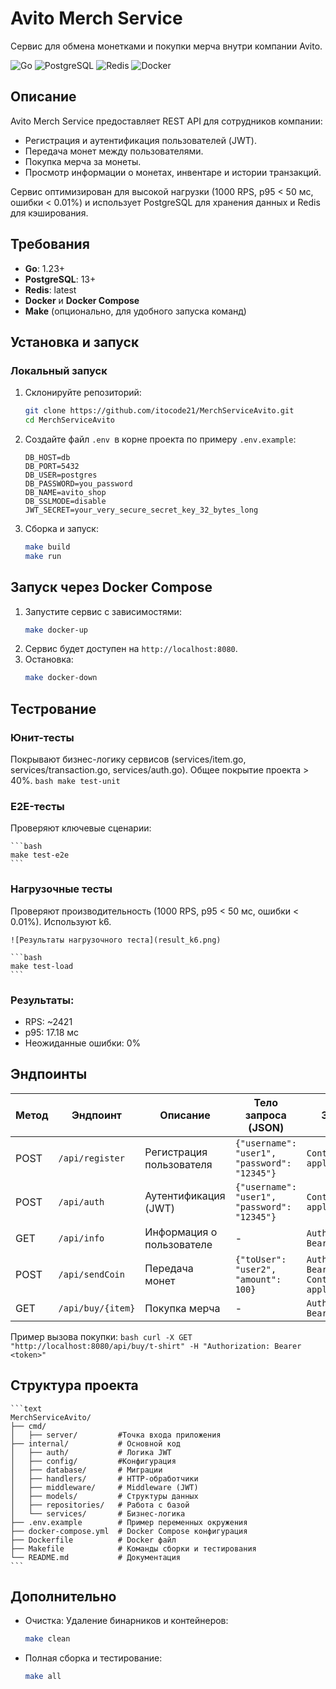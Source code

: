 # Avito Merch Service

Сервис для обмена монетками и покупки мерча внутри компании Avito.

![Go](https://img.shields.io/badge/Go-1.23+-00ADD8.svg)
![PostgreSQL](https://img.shields.io/badge/PostgreSQL-13+-336791.svg)
![Redis](https://img.shields.io/badge/Redis-latest-DC382D.svg)
![Docker](https://img.shields.io/badge/Docker-Compose-2496ED.svg)

## Описание

Avito Merch Service предоставляет REST API для сотрудников компании:
- Регистрация и аутентификация пользователей (JWT).
- Передача монет между пользователями.
- Покупка мерча за монеты.
- Просмотр информации о монетах, инвентаре и истории транзакций.

Сервис оптимизирован для высокой нагрузки (1000 RPS, p95 < 50 мс, ошибки < 0.01%) и использует PostgreSQL для хранения данных и Redis для кэширования.

## Требования

- **Go**: 1.23+
- **PostgreSQL**: 13+
- **Redis**: latest
- **Docker** и **Docker Compose**
- **Make** (опционально, для удобного запуска команд)

## Установка и запуск

### Локальный запуск

1. Склонируйте репозиторий:
   ```bash
   git clone https://github.com/itocode21/MerchServiceAvito.git
   cd MerchServiceAvito
   ```
2. Создайте файл ```.env ```в корне проекта по примеру ```.env.example```:
    ```env
    DB_HOST=db
    DB_PORT=5432
    DB_USER=postgres
    DB_PASSWORD=you_password
    DB_NAME=avito_shop
    DB_SSLMODE=disable
    JWT_SECRET=your_very_secure_secret_key_32_bytes_long
    ```
3. Сборка и запуск:
    ```bash
    make build
    make run
    ```
## Запуск через Docker Compose

1. Запустите сервис с зависимостями:
    ```bash
    make docker-up
    ```
2. Сервис будет доступен на ```http://localhost:8080```.
3. Остановка:
    ```bash
    make docker-down
    ```

## Тестрование

### Юнит-тесты

Покрывают бизнес-логику сервисов (services/item.go, services/transaction.go, services/auth.go). Общее покрытие проекта > 40%.
    ```bash
    make test-unit
    ```
### E2E-тесты

Проверяют ключевые сценарии:

    ```bash
    make test-e2e
    ```
### Нагрузочные тесты

Проверяют производительность (1000 RPS, p95 < 50 мс, ошибки < 0.01%). Используют k6.
   ```
   ![Результаты нагрузочного теста](result_k6.png)
   ```

    ```bash
    make test-load
    ```
### Результаты:
* RPS: ~2421
* p95: 17.18 мс
* Неожиданные ошибки: 0%

## Эндпоинты
| Метод | Эндпоинт            | Описание                  | Тело запроса (JSON)                       | Заголовки                  |
|-------|---------------------|---------------------------|------------------------------------------|----------------------------|
| POST  | `/api/register`     | Регистрация пользователя  | `{"username": "user1", "password": "12345"}` | `Content-Type: application/json` |
| POST  | `/api/auth`         | Аутентификация (JWT)      | `{"username": "user1", "password": "12345"}` | `Content-Type: application/json` |
| GET   | `/api/info`         | Информация о пользователе | -                                        | `Authorization: Bearer <token>` |
| POST  | `/api/sendCoin`     | Передача монет            | `{"toUser": "user2", "amount": 100}`     | `Authorization: Bearer <token>`<br>`Content-Type: application/json` |
| GET   | `/api/buy/{item}`   | Покупка мерча             | -                                        | `Authorization: Bearer <token>` |

Пример вызова покупки:
    ```bash
    curl -X GET "http://localhost:8080/api/buy/t-shirt" -H "Authorization: Bearer <token>"
    ```

## Структура проекта
    ```text
    MerchServiceAvito/
    ├── cmd/
    │   ├── server/         #Точка входа приложения
    ├── internal/           # Основной код
    │   ├── auth/           # Логика JWT
    │   ├── config/         #Конфигурация
    │   ├── database/       # Миграции
    │   ├── handlers/       # HTTP-обработчики
    │   ├── middleware/     # Middleware (JWT)
    │   ├── models/         # Структуры данных
    │   ├── repositories/   # Работа с базой
    │   └── services/       # Бизнес-логика
    ├── .env.example        # Пример переменных окружения
    ├── docker-compose.yml  # Docker Compose конфигурация
    ├── Dockerfile          # Docker файл
    ├── Makefile            # Команды сборки и тестирования
    └── README.md           # Документация
    ```

## Дополнительно
* Очистка: Удаление бинарников и контейнеров:
    ```bash
    make clean
    ```
* Полная сборка и тестирование:
    ```bash
    make all
    ```

